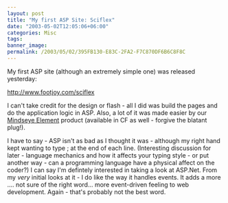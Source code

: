 ```yaml
---
layout: post
title: "My first ASP Site: Sciflex"
date: "2003-05-02T12:05:06+06:00"
categories: Misc 
tags: 
banner_image: 
permalink: /2003/05/02/395FB130-E83C-2FA2-F7C870DF6B6C8F8C
---
```


My first ASP site (although an extremely simple one) was released yesterday:

<a href="http://www.footjoy.com/sciflex/">http://www.footjoy.com/sciflex</a>

I can't take credit for the design or flash - all I did was build the pages and do the application logic in ASP. Also, a lot of it was made easier by our <a href="http://www.mindseyeElement.com">Mindseye Element</a> product (available in CF as well - forgive the blatant plug!). 

I have to say - ASP isn't as bad as I thought it was - although my right hand kept wanting to type ; at the end of each line. (Interesting discussion for later - language mechanics and how it affects your typing style - or put another way - can a programming language have a physical affect on the coder?) I can say I'm defintely interested in taking a look at ASP.Net. From my <i>very</i> initial looks at it - I do like the way it handles events. It adds a more .... not sure of the right word... more event-driven feeling to web development. Again - that's probably not the best word.